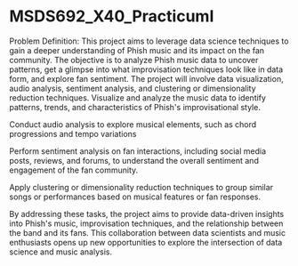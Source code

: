 # MSDS692_X40_PracticumI
Problem Definition:
This project aims to leverage data science techniques to gain a deeper understanding of Phish music and its impact on the fan community. The objective is to analyze Phish music data to uncover patterns, 
get a glimpse into what improvisation techniques look like in data form, and explore fan sentiment. The project will involve data visualization, audio analysis, sentiment analysis, and clustering or dimensionality reduction techniques.
Visualize and analyze the music data to identify patterns, trends, and characteristics of Phish's improvisational style.

Conduct audio analysis to explore musical elements, such as chord progressions and tempo variations

Perform sentiment analysis on fan interactions, including social media posts, reviews, and forums, to understand the overall sentiment and engagement of the fan community.

Apply clustering or dimensionality reduction techniques to group similar songs or performances based on musical features or fan responses.

By addressing these tasks, the project aims to provide data-driven insights into Phish's music, improvisation techniques, and the relationship between the band and its fans. This collaboration between data scientists and music enthusiasts opens up new opportunities to explore the intersection of data science and music analysis.


